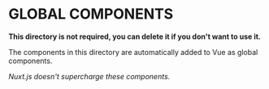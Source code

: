 # GLOBAL COMPONENTS

**This directory is not required, you can delete it if you don't want to use it.**

The components in this directory are automatically added to Vue as global components.

_Nuxt.js doesn't supercharge these components._
